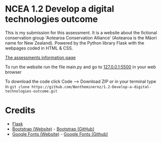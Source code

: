# NCEA 1.2 Develop a digital technologies outcome

  

This is my submission for this assessment. It is a website about the fictional conservation group 'Aotearoa Conservation Alliance' (Aotearoa is the Māori name for New Zealand). Powered by the Python library Flask with the webpages coded in HTML & CSS.

  

[The assessments information page](https://ncea.education.govt.nz/technology/digital-technologies/1/2?view=standard)

  

To run the website run the file main.py and go to [127.0.0.1:5500](http://127.0.0.1:5500) in your web browser

To download the code click Code --> Download ZIP or in your terminal type in ```git clone https://github.com/Bentheminernz/1.2-Develop-a-digital-technologies-outcome.git```

# Credits

 - [Flask](https://github.com/pallets/flask)
 - [Bootstrap (Website)](https://getbootstrap.com) - [Bootstrap (GitHub)](https://github.com/twbs/bootstrap)
 - [Google Fonts (Website)](fonts.google.com) - [Google Fonts (Github)](https://github.com/google/fonts)
